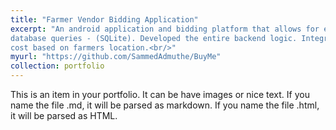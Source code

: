 ```yaml
---
title: "Farmer Vendor Bidding Application"
excerpt: "An android application and bidding platform that allows for efficient farmer-vendor interaction. Wrote efficient
database queries - (SQLite). Developed the entire backend logic. Integrated Google maps API to calculate the delivery
cost based on farmers location.<br/>"
myurl: "https://github.com/SammedAdmuthe/BuyMe"
collection: portfolio
---
```

<!-- <head>
    <title><a>Farmer Vendor Bidding Application></a></title>
</head>
<body>
    An android application and bidding platform that allows for efficient farmer-vendor interaction. Wrote efficient
database queries - (SQLite). Developed the entire backend logic. Integrated Google maps API to calculate the delivery
cost based on farmers location.<br/>
</body> -->

This is an item in your portfolio. It can be have images or nice text. If you name the file .md, it will be parsed as markdown. If you name the file .html, it will be parsed as HTML. 
